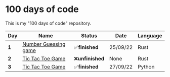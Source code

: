 # 100 days of code
This is my "100 days of code" repository.

|Day|Name|Status|Date|Language|
|---|----|------|----|--------|
|<b>1</b>|<a href="https://github.com/anthonyraf/100DaysOfCode/tree/main/Day_1">Number Guessing game</a>|✅<b>finished<b>|25/09/22|Rust|
  |<b>2</b>|<a href="https://github.com/anthonyraf/100DaysOfCode/tree/main/Day_2">Tic Tac Toe Game</a>|❌<b>unfinished</b>|None|Rust|
  |<b>3</b>|<a href="https://github.com/anthonyraf/100DaysOfCode/tree/main/Day_3">Tic Tac Toe Game</a>|✅<b>finished<b>|27/09/22|Python|
